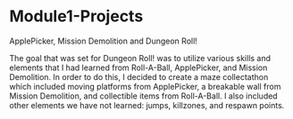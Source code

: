 # Module1-Projects
 ApplePicker, Mission Demolition and Dungeon Roll!

The goal that was set for Dungeon Roll! was to utilize various skills and elements that I had learned from Roll-A-Ball, ApplePicker, and Mission Demolition. In order to do this, I decided to create a maze collectathon which included moving platforms from ApplePicker, a breakable wall from Mission Demolition, and collectible items from Roll-A-Ball. I also included other elements we have not learned: jumps, killzones, and respawn points. 



